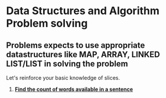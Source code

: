 # Data Structures and Algorithm Problem solving

## Problems expects to use appropriate datastructures like MAP, ARRAY, LINKED LIST/LIST in solving the problem

Let's reinforce your basic knowledge of slices.

1. **[Find the count of words available in a sentence](https://github.com/mak-aravind/DSalgorithmUsingGo/tree/main/map-problems/wordcount)**